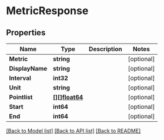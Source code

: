 # MetricResponse

## Properties

Name | Type | Description | Notes
------------ | ------------- | ------------- | -------------
**Metric** | **string** |  | [optional] 
**DisplayName** | **string** |  | [optional] 
**Interval** | **int32** |  | [optional] 
**Unit** | **string** |  | [optional] 
**Pointlist** | [**[][]float64**](array.md) |  | [optional] 
**Start** | **int64** |  | [optional] 
**End** | **int64** |  | [optional] 

[[Back to Model list]](../README.md#documentation-for-models) [[Back to API list]](../README.md#documentation-for-api-endpoints) [[Back to README]](../README.md)


